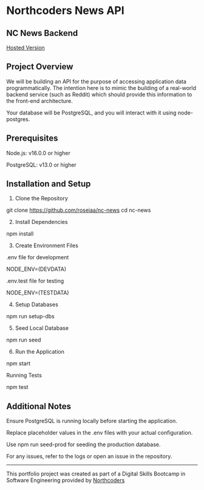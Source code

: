 # Northcoders News API

## NC News Backend

[Hosted Version](https://nc-news-jstr.onrender.com/)


## Project Overview

We will be building an API for the purpose of accessing application data programmatically. The intention here is to mimic the building of a real-world backend service (such as Reddit) which should provide this information to the front-end architecture.

Your database will be PostgreSQL, and you will interact with it using node-postgres.

##  Prerequisites

Node.js: v16.0.0 or higher

PostgreSQL: v13.0 or higher

##  Installation and Setup

1. Clone the Repository

git clone https://github.com/roseiaa/nc-news
cd nc-news

2. Install Dependencies

npm install

3. Create Environment Files

.env file for development

NODE_ENV=(DEVDATA)

.env.test file for testing

NODE_ENV=(TESTDATA)

4. Setup Databases

npm run setup-dbs

5. Seed Local Database

npm run seed

6. Run the Application

npm start


Running Tests

npm test

## Additional Notes

Ensure PostgreSQL is running locally before starting the application.

Replace placeholder values in the .env files with your actual configuration.

Use npm run seed-prod for seeding the production database.

For any issues, refer to the logs or open an issue in the repository.



--- 

This portfolio project was created as part of a Digital Skills Bootcamp in Software Engineering provided by [Northcoders](https://northcoders.com/)
